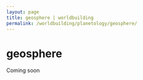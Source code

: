 ```yaml
---
layout: page
title: geosphere | worldbuilding
permalink: /worldbuilding/planetology/geosphere/
---
```


# geosphere

Coming soon
